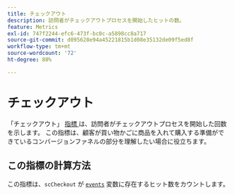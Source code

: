 ```yaml
---
title: チェックアウト
description: 訪問者がチェックアウトプロセスを開始したヒットの数。
feature: Metrics
exl-id: 747f2244-efc6-473f-bc0c-a5898cc8a717
source-git-commit: d095628e94a45221815b1d08e35132de09f5ed8f
workflow-type: tm+mt
source-wordcount: '72'
ht-degree: 80%

---
```


# チェックアウト

「チェックアウト」 [ 指標 ](overview.md) は、訪問者がチェックアウトプロセスを開始した回数を示します。 この指標は、顧客が買い物かごに商品を入れて購入する準備ができているコンバージョンファネルの部分を理解したい場合に役立ちます。

## この指標の計算方法

この指標は、`scCheckout` が [`events`](/help/implement/vars/page-vars/events/events-overview.md) 変数に存在するヒット数をカウントします。
